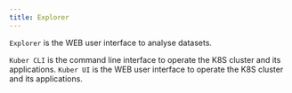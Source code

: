 ```yaml
---
title: Explorer
---
```


`Explorer` is the WEB user interface to analyse datasets.

`Kuber CLI` is the command line interface to operate the K8S cluster and its applications. `Kuber UI` is the WEB user interface to operate the K8S cluster and its applications.

